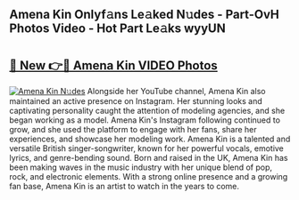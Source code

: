 ## Amena Kin Onlyf𝚊ns Le𝚊ked N𝚞des - Part-OvH Photos Video - Hot Part Le𝚊ks wyyUN

# <h2><a href="http://ab55428.deff.icu/?id=Amena+Kin">🔗 New 👉🔴 Amena Kin VIDEO Photos</a></h2>

[![Amena Kin N𝚞des](https://i.imgur.com/rIISA9y.gif)](http://ab55428.deff.icu/?id=Amena+Kin)
Alongside her YouTube channel, Amena Kin also maintained an active presence on Instagram. Her stunning looks and captivating personality caught the attention of modeling agencies, and she began working as a model. Amena Kin's Instagram following continued to grow, and she used the platform to engage with her fans, share her experiences, and showcase her modeling work. Amena Kin is a talented and versatile British singer-songwriter, known for her powerful vocals, emotive lyrics, and genre-bending sound. Born and raised in the UK, Amena Kin has been making waves in the music industry with her unique blend of pop, rock, and electronic elements. With a strong online presence and a growing fan base, Amena Kin is an artist to watch in the years to come.
